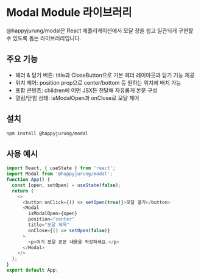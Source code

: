 # Modal Module 라이브러리

@happyjurung/modal은 React 애플리케이션에서 모달 창을 쉽고 일관되게 구현할 수 있도록 돕는 라이브러리입니다.

## 주요 기능

- 헤더 & 닫기 버튼: title과 CloseButton으로 기본 헤더 레이아웃과 닫기 기능 제공
- 위치 제어: position prop으로 center/bottom 등 원하는 위치에 배치 가능
- 포함 콘텐츠: children에 어떤 JSX든 전달해 자유롭게 본문 구성
- 열림/닫힘 상태: isModalOpen과 onClose로 모달 제어

## 설치

```bash
npm install @happyjurung/modal
```

## 사용 예시

```js
import React, { useState } from 'react';
import Modal from '@happyjurung/modal';
function App() {
  const [open, setOpen] = useState(false);
  return (
    <>
      <button onClick={() => setOpen(true)}>모달 열기</button>
      <Modal
        isModalOpen={open}
        position="center"
        title="모달 제목"
        onClose={() => setOpen(false)}
      >
        <p>여기 모달 본문 내용을 작성하세요.</p>
      </Modal>
    </>
  );
}
export default App;
```

